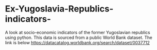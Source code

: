 # Ex-Yugoslavia-Republics-indicators-
A look at socio-economic indicators of the former Yugoslavian republics using python. 
This data is sourced from a public World Bank dataset. The link is below
https://datacatalog.worldbank.org/search/dataset/0037712
